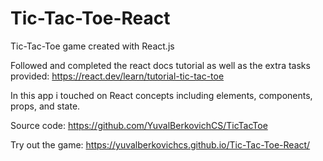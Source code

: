 # Tic-Tac-Toe-React
Tic-Tac-Toe game created with React.js

Followed and completed the react docs tutorial as well as the extra tasks provided: https://react.dev/learn/tutorial-tic-tac-toe

In this app i touched on React concepts including elements, components, props, and state.

Source code: https://github.com/YuvalBerkovichCS/TicTacToe

Try out the game: https://yuvalberkovichcs.github.io/Tic-Tac-Toe-React/
